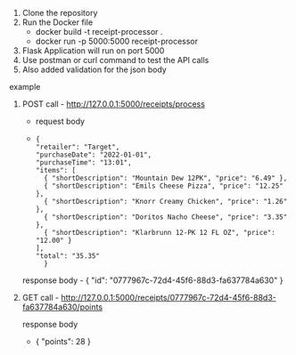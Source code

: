 1. Clone the repository
2. Run the Docker file
    - docker build -t receipt-processor .
    - docker run -p 5000:5000 receipt-processor
4. Flask Application will run on port 5000
5. Use postman or curl command to test the API calls
6. Also added validation for the json body


example
1. POST call - http://127.0.0.1:5000/receipts/process
    - request body
    -     {
          "retailer": "Target",
          "purchaseDate": "2022-01-01",
          "purchaseTime": "13:01",
          "items": [
            { "shortDescription": "Mountain Dew 12PK", "price": "6.49" },
            { "shortDescription": "Emils Cheese Pizza", "price": "12.25" },
            { "shortDescription": "Knorr Creamy Chicken", "price": "1.26" },
            { "shortDescription": "Doritos Nacho Cheese", "price": "3.35" },
            { "shortDescription": "Klarbrunn 12-PK 12 FL OZ", "price": "12.00" }
          ],
          "total": "35.35"
            }
    
    
    response body 
       -  {
            "id": "0777967c-72d4-45f6-88d3-fa637784a630"
            }



2. GET call - http://127.0.0.1:5000/receipts/0777967c-72d4-45f6-88d3-fa637784a630/points
   
    response body 
      -   {
            "points": 28
            }
